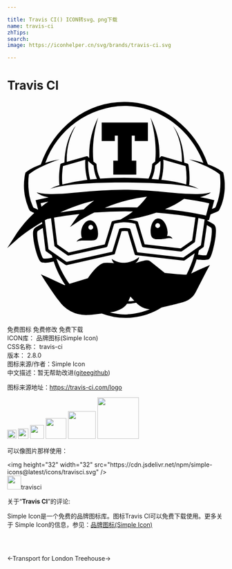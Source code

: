 ```yaml
---

title: Travis CI() ICON转svg、png下载
name: travis-ci
zhTips: 
search: 
image: https://iconhelper.cn/svg/brands/travis-ci.svg

---
```


# Travis CI  <small style="font-size: 60%;font-weight: 100"></small>

<div id="svg" class="svg-wrap">
<svg role="img" viewBox="0 0 24 24" xmlns="http://www.w3.org/2000/svg"><title>Travis CI icon</title><path d="M20.07 9.29v-.02c.01-.04.14-.95-.08-2.24a.16.16 0 0 0-.11-.13l-.35-.1c-.08-2.71-1.2-4-1.23-4.03 1 1.6.99 3.51.97 3.96L17.1 6.1h-.04a.2.2 0 0 0-.04 0h-.03l-.01.01-.03.02-.01.01-.15.14a8.99 8.99 0 0 0-1-4.47c.03.06.8 2.33.53 4.87a3.7 3.7 0 0 1-.26.2.17.17 0 0 0-.07.13 3.9 3.9 0 0 1-.4 1.55 39.29 39.29 0 0 0-5.35 0l-.01-.04a3.88 3.88 0 0 1-.38-1.5c0-.06-.02-.1-.07-.14a3.92 3.92 0 0 1-.27-.2c-.26-2.54.51-4.81.53-4.87a9 9 0 0 0-.99 4.47l-.15-.14-.01-.01-.03-.02-.03-.01h-.04-.04l-2.18.62a7.45 7.45 0 0 1 .97-3.96c-.03.04-1.15 1.32-1.23 4.03l-.35.1a.16.16 0 0 0-.11.13c-.22 1.3-.1 2.2-.09 2.24v.02l-.08.02a5 5 0 0 0-.96.4c.16-.06.32-.1.5-.15a16.12 16.12 0 0 1 2.55-.38l1.02-.08c1.38-.08 2.75-.1 4.13-.1a67.74 67.74 0 0 1 5.16.18 21.88 21.88 0 0 1 2.55.38c.17.04.33.09.5.15a4.9 4.9 0 0 0-.97-.4l-.09-.02zM8.76 8.7a22.58 22.58 0 0 0-2.68.5c-.02-.15-.1-.94.07-2.02l2.46-.7a7.31 7.31 0 0 0 .22 2.22h-.07zm.37-.04v-.08a7 7 0 0 1-.2-1.96c.16.15.38.34.6.5.02.22.08.87.37 1.47l-.77.07zm7.58-.08v.08a29.2 29.2 0 0 0-.77-.07c.3-.6.35-1.25.37-1.48.22-.15.44-.34.6-.5.02.44 0 1.23-.2 1.97zm3.05.62a16.19 16.19 0 0 0-2.67-.5H17l.02-.03a7.2 7.2 0 0 0 .2-2.19l2.46.7a8.1 8.1 0 0 1 .07 2.02zm-2.96 6.04c.7-.02 1.07-.23 1.42-.06 0-.02-.11-.35-.6-.29a1 1 0 0 0 .07-.5c-.07-.81-.53-1.45-1.05-1.44-.51.02-.84.7-.82 1.5.03.81.47.8.98.79zm-.2-1.77a.26.26 0 1 1 0 .53.26.26 0 0 1 0-.53zm-7.84 1.91h.32c.52 0 .94.04.94-.77-.01-.8-.37-1.46-.88-1.46-.52 0-1.02.67-.99 1.48.01.21.04.36.1.47-.46.12-.58.4-.59.41.28-.15.6-.13 1.1-.13zm.45-1.72a.26.26 0 0 1 .01.53.26.26 0 1 1-.01-.53zm14.73-5.2a4.57 4.57 0 0 0-.04-.26l-.06-.27-.02-.06-.05-.04a4.68 4.68 0 0 0-.87-.53c-.25-.11-.5-.22-.76-.31a10.8 10.8 0 0 0-3.56-4.96 9.3 9.3 0 0 0-11.33 0A10.83 10.83 0 0 0 3.7 7l-.75.31c-.3.15-.6.31-.88.53l-.05.04-.02.06a3.02 3.02 0 0 0-.1.53 6.1 6.1 0 0 0-.02 1.57 6.71 6.71 0 0 0 .47 1.78l.06.13.04.06.04.07.03.05.06.03a4 4 0 0 0 .16.08l.16.07.08.04c-.7.65-1.47 1.5-2.14 2.55L0 16.21l1.18-1.03c.02-.02 1-.87 2.66-1.84l.02.19c-.1.05-.63.32-.78.45-.26.21-.27.54-.2 1.16.03.31.15.92.31 1.48.28.97.48 1.14.65 1.18.08.02.19.03.3.03.32 0 .72-.07.99-.14.3.96.75 1.83 1.28 2.6-.03 0-.05 0-.08.02l-1.82-.85-.8-.35.47.73c.04.05.84 1.3 1.5 2.15a3.6 3.6 0 0 0 3.05 1.6c.2 0 .4 0 .6-.03l1.1-.13a7.46 7.46 0 0 0 6.6-.67c.66-.15 1.4-.33 1.76-.43l.2-.05c.51-.12 1.36-.32 1.81-1.22l1.2-2.33.36-.65-.68.3c-.04.01-.9.39-1.34.62-.02 0-.03.02-.05.03.36-.74.54-1.33.6-1.56.26.06.63.05.9.05.13 0 .27-.02.36-.04.17-.05.31-.17.57-1.16.15-.58.26-1.21.28-1.53.06-.64.04-.97-.21-1.19-.13-.1-.5-.3-.7-.4l.01-.07.15.03.18-.65a7.02 7.02 0 0 1 .51-.21l.16-.07.16-.08.06-.03.03-.05.05-.07.03-.06.06-.13a4.09 4.09 0 0 0 .28-.75 6.24 6.24 0 0 0 .17-2.6zM3.68 11.27a27 27 0 0 1 .85-.17c-.26.17-.5.36-.75.55l-.1-.38zm5.9-.28c-.36.25-.76.57-1.15.96-.87.09-1.73.2-2.59.34 1.1-.51 2.37-.98 3.74-1.3zm-1.61 1.46c-.13.15-.24.3-.36.47l-.68.97 1-.66s.64-.43 1.67-.93a46 46 0 0 1 4.26-.12c-.2.16-.41.32-.63.45l-.73.44c-.46.06-.86.17-.88.18a.1.1 0 0 0-.04.01.17.17 0 0 0-.07.1l-.75 2.45-3.98.89-1.26-.88-.36-2.96c.71-.13 1.66-.28 2.8-.4zm5.4.6c.07-.01 1.45-.18 3.08-.74 1.82.14 3.3.36 4.31.54l-.36 2.52-1.26.88-3.98-.45-.74-2.44a.16.16 0 0 0-.11-.11c-.03-.01-.52-.15-1.04-.2h.1zm1.92-2.34c-.23.3-.55.67-.94 1.03a46.5 46.5 0 0 0-3.59.04 17.64 17.64 0 0 1 4.65-1.23l-.12.16zM3.97 17.36c-.2-.2-.56-1.55-.64-2.27-.06-.58-.02-.71.04-.76.07-.06.33-.2.55-.33l.3 2.46c0 .04.03.09.07.11l.62.44.08.25c-.26.07-.78.15-1.02.1zm10.04 4.66l-.38.05h-.27l.23-.51.43.46zm-.71 1.5a5.95 5.95 0 0 1-1.98-.22l.14-.02c.06 0 1.23-.16 1.76-.94h.18l.25-.01c.2-.02.39-.05.58-.09l.06.06c.4.4.9.62 1.43.66-.77.31-1.6.5-2.42.55zm7.29-6.38c-.23.75-.5 1.4-.81 2h-.22c-.24 0-.48-.02-.75-.04l-1.43-.15-1.46-1.16-.06-.05a.6.6 0 0 0-.45-.18c-.2 0-.51.08-1.26.3.39-.29.4-.66.4-.66s-.56.51-1.44.62c-.89.12-1.58-.42-1.58-.42.03.09.07.3.27.48a6.6 6.6 0 0 0-1.05-.04c-.54.03-1.3.86-1.85 1.69l-2.04.62c-.9-1.23-1.34-2.5-1.38-2.63l-.05-.15.23.16.56.4.2.13c.02.02.05.03.09.03h.04l5.2-1.17c.07 0 .11-.05.13-.1l.74-2.46a2.45 2.45 0 0 1 .68 0l.76 2.53c.02.06.08.1.15.11l.35.04 4.89.56c.04 0 .08 0 .12-.03l.49-.34.45-.32.17-.12-.09.35zm-1.16.12l-5.08-.58-.76-2.51a.17.17 0 0 0-.13-.12 3.34 3.34 0 0 0-.5-.05c-.14 0-.3.02-.5.05a.17.17 0 0 0-.12.12l-.75 2.45-5.04 1.12-2-1.4-.4-3.18.26-.15.42-.08.37 3c0 .05.03.1.07.12l1.38.96c.02.02.06.03.09.03h.04l4.15-.92.04-.02a.16.16 0 0 0 .08-.1l.75-2.46c.2-.05.7-.17 1.16-.17.45 0 .96.12 1.17.17l.74 2.46c.02.07.08.11.14.12l4.15.47c.04 0 .08 0 .12-.03l1.37-.96a.17.17 0 0 0 .07-.11l.37-2.58.69.15-.41 2.84-1.95 1.36zm3.07-3.3c.06.05.1.18.05.79a6.93 6.93 0 0 1-.57 2.25c-.21.04-.66 0-.93-.07l.1-.47.47-.33a.16.16 0 0 0 .07-.11l.34-2.34.47.28zm-.57-1.33c-.73-.16-2.33-.48-4.52-.7.72-.3 1.45-.68 2.1-1.15 1.3.18 2.26.38 2.78.5l-.36 1.35zm1.53-2.66a7.05 7.05 0 0 1-.43 1.63l-.05.1-.02.04-.07.04-.15.06-.15.07.26-.97a25.1 25.1 0 0 0-1.59-.34l.1-.02a4.3 4.3 0 0 0 .86-.32.9.9 0 0 0 .24-.19c-.96.32-2.96.17-4.73 0a48.05 48.05 0 0 0-4.87-.29c-1.64 0-3.26.12-4.88.28-1.77.19-3.76.33-4.73.01.07.08.16.14.25.19l.27.14a4.47 4.47 0 0 0 .8.23c-.87.16-1.38.3-1.44.31l.27 1.02-.02.02-.28-.13-.15-.07-.07-.04-.02-.04-.05-.1a5.3 5.3 0 0 1-.43-1.63 7.16 7.16 0 0 1 .01-1.87c.22-.18.46-.34.71-.5a16.84 16.84 0 0 1 2.21-1l.47-.16a10.27 10.27 0 0 0-1.58.38A9.47 9.47 0 0 1 12.92.55c3.8 0 7.27 2.47 8.72 6.27a12.29 12.29 0 0 0-1.57-.38 22.77 22.77 0 0 1 1.81.73c.29.13.58.28.85.44.26.14.5.3.72.49l.03.17.02.24a7.2 7.2 0 0 1-.04 1.46zm-11.6-5.55h-1.44V2.38h5.1v2.04h-1.45v-.6h-.33v2.76h.5v1.54H11.7V6.58h.5V3.82h-.33v.6z"/></svg>
</div>
<detail full-name='travis-ci'></detail>

<div class="detail-page">
<p>
<span><span class="badge-success badge">免费图标</span> <span class="badge-success badge">免费修改</span>  <span class="badge-success badge">免费下载</span> </span>
<br/>
<span>
ICON库：
<span class="badge-secondary badge">品牌图标(Simple Icon)</span> 
</span>
<br/>
<span>
CSS名称：
<span class="badge-secondary badge">travis-ci</span> 
</span>

<br/>
<span>
版本：
<span class="badge-secondary badge">2.8.0</span> 
</span>
<br/>
<span>图标来源/作者：<span class="badge-light badge">Simple Icon</span></span> 
<br/>
<span class="zh-detail">中文描述：暂无<span class="help-link"><span>帮助改进</span>(<a href="https://gitee.com/liuwave/icon-helper/edit/master/json/brands/travis-ci.json" target="_blank" rel="noopener noreferrer">gitee</a><a href="https://github.com/liuwave/icon-helper/edit/master/json/brands/travis-ci.json" target="_blank" rel="noopener noreferrer">github</a></span>)</span><br/>
</p>
</div><div class="description description alert alert-light"><p>图标来源地址：<a href="https://travis-ci.com/logo" target="_blank" rel="noopener noreferrer">https://travis-ci.com/logo</a></p></div>
<div class="alert alert-dark">
<img height="21" width="21" src="https://cdn.jsdelivr.net/npm/simple-icons@latest/icons/travisci.svg" />
<img height="24" width="24" src="https://cdn.jsdelivr.net/npm/simple-icons@latest/icons/travisci.svg" />
<img height="32" width="32" src="https://cdn.jsdelivr.net/npm/simple-icons@latest/icons/travisci.svg" />
<img height="48" width="48" src="https://cdn.jsdelivr.net/npm/simple-icons@latest/icons/travisci.svg" />
<img height="64" width="64" src="https://cdn.jsdelivr.net/npm/simple-icons@latest/icons/travisci.svg" />
<img height="96" width="96" src="https://cdn.jsdelivr.net/npm/simple-icons@latest/icons/travisci.svg" />

</div>
<div>
  <p>可以像图片那样使用：    
  </p>
  <div class="alert alert-primary" style="font-size: 14px">
    &lt;img height="32" width="32" src="https://cdn.jsdelivr.net/npm/simple-icons@latest/icons/travisci.svg" /&gt;
    <copy-btn content='<img height="32" width="32" src="https://cdn.jsdelivr.net/npm/simple-icons@latest/icons/travisci.svg" />'></copy-btn>
  </div>
  <div class="alert alert-secondary">
    <img height="32" width="32" src="https://cdn.jsdelivr.net/npm/simple-icons@latest/icons/travisci.svg" />travisci
    <copy-btn content="travisci" btn-title="复制图标名称"></copy-btn>
  </div>
</div>
<div class="icon-detail__container">
<p>关于“<b>Travis CI</b>”的评论:</p>
</div>
<Vssue title="关于“Travis CI”的评论" />
<div><p>Simple Icon是一个免费的品牌图标库。图标Travis CI可以免费下载使用。更多关于  Simple Icon的信息，参见：<a target="_blank" href="https://iconhelper.cn/brands.html">品牌图标(Simple Icon)</a>
</p></div>


<div style="padding:2rem 0 " class="page-nav"><p class="inner"><span class="prev">←<router-link to="/icon/transport-for-london.html">Transport for London</router-link></span> <span class="next"><router-link to="/icon/treehouse.html">Treehouse</router-link>→</span></p></div>
